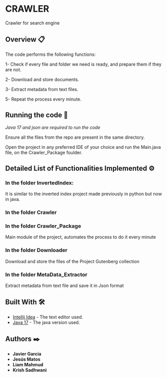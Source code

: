 # CRAWLER
Crawler for search engine

## Overview 📋
The code performs the following functions:

1- Check if every file and folder we need is ready, and prepare them if they are not.

2- Download and store documents.

3- Extract metadata from text files.

5- Repeat the process every minute.

## Running the code 🔧
*Java 17 and json are required to run the code*

Ensure all the files from the repo are present in the same directory.

Open the project in any preferred IDE of your choice and run the Main.java file, on the Crawler_Package foulder.

## Detailed List of Functionalities Implemented ⚙️
### In the folder InvertedIndex:

It is similar to the inverted index project made previously in python but now in java.

### In the folder Crawler

### In the folder Crawler_Package

Main module of the project, automates the process to do it every minute

### In the folder Downloader

Download and store the files of the Project Gutenberg collection

### In the folder MetaData_Extractor

Extract metadata from text file and save it in Json format

## Built With 🛠️

* [Intellij Idea](https://www.jetbrains.com/es-es/idea/) - The text editor used.
* [Java 17](https://www.oracle.com/java/technologies/javase/jdk17-archive-downloads.html) - The java version used.
## Authors ✒️
* **Javier García**
* **Jesús Matos**
* **Liam Mahmud**
* **Krish Sadhwani**

